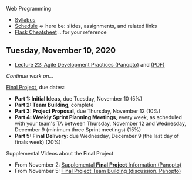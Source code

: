 Web Programming


- [Syllabus](syllabus.md)
- [Schedule](schedule.md)   &lArr; here be: slides, assignments, and related links
- [Flask Cheatsheet](flask-cheatsheet.md) ...for your reference

## Tuesday, November 10, 2020

- [Lecture 22: Agile Development Practices (Panopto)](https://rochester.hosted.panopto.com/Panopto/Pages/Viewer.aspx?id=6f544c89-acd6-4a44-a531-ac6f01582073) and [(PDF)](22-agile/agile.pdf)



*Continue work on…*

[Final Project](final-project/instructions.md), due dates:

- **Part 1: Initial Ideas**, due Tuesday, November 10 (5%)
- **Part 2: Team Building**, complete
- **Part 3: Project Proposal**, due Thursday, November 12 (10%)
- **Part 4: Weekly Sprint Planning Meetings**, every week, as scheduled with your team's TA between Thursday, November 12 and Wednesday, December 9 (minimum three Sprint meetings) (15%)
- **Part 5: Final Delivery**: due Wednesday, December 9 (the last day of finals week) (20%)

Supplemental Videos about the Final Project

- From November 2: [Supplemental **Final Project** Information (Panopto)](https://rochester.hosted.panopto.com/Panopto/Pages/Viewer.aspx?id=f409e965-3255-49eb-997f-ac67012ed183)
- From November 5: [Final Project Team Building (discussion, Panopto)](https://rochester.hosted.panopto.com/Panopto/Pages/Viewer.aspx?id=109e0c0d-5f99-4068-b7fb-ac6b00e48404)